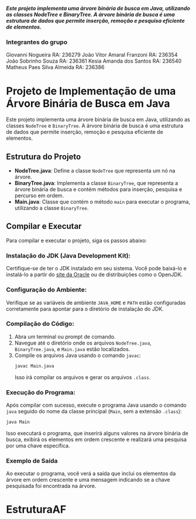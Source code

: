 ##### Este projeto implementa uma árvore binária de busca em Java, utilizando as classes NodeTree e BinaryTree. A árvore binária de busca é uma estrutura de dados que permite inserção, remoção e pesquisa eficiente de elementos.

### Integrantes do grupo
 Giovanni Nogueira                RA: 236279
 João Vitor Amaral Franzoni        RA: 236354
 João Sobrinho Souza              RA: 236361
 Kesia Amanda dos Santos          RA: 236540
 Matheus Paes Silva Almeida        RA: 236386

# Projeto de Implementação de uma Árvore Binária de Busca em Java

Este projeto implementa uma árvore binária de busca em Java, utilizando as classes `NodeTree` e `BinaryTree`. A árvore binária de busca é uma estrutura de dados que permite inserção, remoção e pesquisa eficiente de elementos.

## Estrutura do Projeto

- **NodeTree.java**: Define a classe `NodeTree` que representa um nó na árvore.
- **BinaryTree.java**: Implementa a classe `BinaryTree`, que representa a árvore binária de busca e contém métodos para inserção, pesquisa e percurso em ordem.
- **Main.java**: Classe que contém o método `main` para executar o programa, utilizando a classe `BinaryTree`.

## Compilar e Executar

Para compilar e executar o projeto, siga os passos abaixo:

### Instalação do JDK (Java Development Kit):

Certifique-se de ter o JDK instalado em seu sistema. Você pode baixá-lo e instalá-lo a partir do [site da Oracle](https://www.oracle.com/java/technologies/javase-downloads.html) ou de distribuições como o OpenJDK.

### Configuração do Ambiente:

Verifique se as variáveis de ambiente `JAVA_HOME` e `PATH` estão configuradas corretamente para apontar para o diretório de instalação do JDK.

### Compilação do Código:

1. Abra um terminal ou prompt de comando.
2. Navegue até o diretório onde os arquivos `NodeTree.java`, `BinaryTree.java`, e `Main.java` estão localizados.
3. Compile os arquivos Java usando o comando `javac`:
    ```sh
    javac Main.java
    ```
    Isso irá compilar os arquivos e gerar os arquivos `.class`.

### Execução do Programa:

Após compilar com sucesso, execute o programa Java usando o comando `java` seguido do nome da classe principal (`Main`, sem a extensão `.class`):
```sh
java Main
```
Isso executará o programa, que inserirá alguns valores na árvore binária de busca, exibirá os elementos em ordem crescente e realizará uma pesquisa por uma chave específica.

### Exemplo de Saída

Ao executar o programa, você verá a saída que inclui os elementos da árvore em ordem crescente e uma mensagem indicando se a chave pesquisada foi encontrada na árvore.

# EstruturaAF
